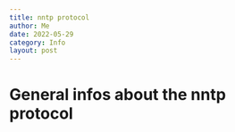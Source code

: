 ```yaml
---
title: nntp protocol
author: Me
date: 2022-05-29
category: Info
layout: post
---
```


# General infos about the nntp protocol
